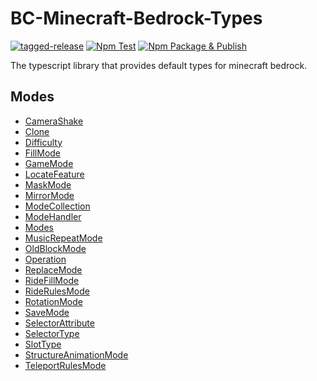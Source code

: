 # BC-Minecraft-Bedrock-Types

[![tagged-release](https://github.com/Blockception/BC-Minecraft-Bedrock-Types/actions/workflows/tagged-release.yml/badge.svg)](https://github.com/Blockception/BC-Minecraft-Bedrock-Types/actions/workflows/tagged-release.yml)
[![Npm Test](https://github.com/Blockception/BC-Minecraft-Bedrock-Types/actions/workflows/npm-test.yml/badge.svg)](https://github.com/Blockception/BC-Minecraft-Bedrock-Types/actions/workflows/npm-test.yml)
[![Npm Package & Publish](https://github.com/Blockception/BC-Minecraft-Bedrock-Types/actions/workflows/npm-publish.yml/badge.svg)](https://github.com/Blockception/BC-Minecraft-Bedrock-Types/actions/workflows/npm-publish.yml)

The typescript library that provides default types for minecraft bedrock.

## Modes

- [CameraShake](./src/Modes/CameraShake.ts)
- [Clone](./src/Modes/Clone.ts)
- [Difficulty](./src/Modes/Difficulty.ts)
- [FillMode](./src/Modes/FillMode.ts)
- [GameMode](./src/Modes/GameMode.ts)
- [LocateFeature](./src/Modes/LocateFeature.ts)
- [MaskMode](./src/Modes/MaskMode.ts)
- [MirrorMode](./src/Modes/MirrorMode.ts)
- [ModeCollection](./src/Modes/ModeCollection.ts)
- [ModeHandler](./src/Modes/ModeHandler.ts)
- [Modes](./src/Modes/Modes.ts)
- [MusicRepeatMode](./src/Modes/MusicRepeatMode.ts)
- [OldBlockMode](./src/Modes/OldBlockMode.ts)
- [Operation](./src/Modes/Operation.ts)
- [ReplaceMode](./src/Modes/ReplaceMode.ts)
- [RideFillMode](./src/Modes/RideFillMode.ts)
- [RideRulesMode](./src/Modes/RideRulesMode.ts)
- [RotationMode](./src/Modes/RotationMode.ts)
- [SaveMode](./src/Modes/SaveMode.ts)
- [SelectorAttribute](./src/Modes/SelectorAttribute.ts)
- [SelectorType](./src/Modes/SelectorType.ts)
- [SlotType](./src/Modes/SlotType.ts)
- [StructureAnimationMode](./src/Modes/StructureAnimationMode.ts)
- [TeleportRulesMode](./src/Modes/TeleportRulesMode.ts)
